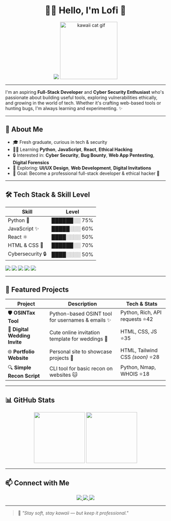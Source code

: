 <h1 align="center">🌸👋 Hello, I'm Lofi 🐰</h1>
<p align="center">
  <img src="<p align="center">
  <img src="https://media.giphy.com/media/JIX9t2j0ZTN9S/giphy.gif" width="180px" alt="kawaii cat gif"/>
</p>

---

I'm an aspiring **Full-Stack Developer** and **Cyber Security Enthusiast** who's passionate about building useful tools, exploring vulnerabilities ethically, and growing in the world of tech. Whether it's crafting web-based tools or hunting bugs, I'm always learning and experimenting. ✨

---

## 🚀 About Me

- 🎓 Fresh graduate, curious in tech & security  
- 👨‍💻 Learning **Python**, **JavaScript**, **React**, **Ethical Hacking**  
- 🔒 Interested in: **Cyber Security**, **Bug Bounty**, **Web App Pentesting**, **Digital Forensics**  
- 🌱 Exploring: **UI/UX Design**, **Web Development**, **Digital Invitations**  
- 🎯 Goal: Become a professional full-stack developer & ethical hacker 🌸

---

## 🛠️ Tech Stack & Skill Level

| Skill          | Level |  
|----------------|-------|  
| Python 🐍       | ██████░░ 75% |  
| JavaScript ✨   | █████░░░ 60% |  
| React ⚛️       | ████░░░░ 50% |  
| HTML & CSS 🎨  | ██████░░ 70% |  
| Cybersecurity 🔒| ████░░░░ 50% |  

<p align="left">
  <img src="https://img.shields.io/badge/Python-75%25-pink?style=for-the-badge" />
  <img src="https://img.shields.io/badge/JavaScript-60%25-lightblue?style=for-the-badge" />
  <img src="https://img.shields.io/badge/React-50%25-purple?style=for-the-badge" />
  <img src="https://img.shields.io/badge/CSS-70%25-pink?style=for-the-badge" />
  <img src="https://img.shields.io/badge/CyberSec-50%25-lightgreen?style=for-the-badge" />
</p>

---

## 📂 Featured Projects

| Project                       | Description                                             | Tech & Stats                  |
|-------------------------------|---------------------------------------------------------|--------------------------------|
| 🛡️ **OSINTax Tool**           | Python-based OSINT tool for usernames & emails ✨       | Python, Rich, API requests ⭐42 |
| 📝 **Digital Wedding Invite**  | Cute online invitation template for weddings 💌        | HTML, CSS, JS ⭐35             |
| 🌐 **Portfolio Website**       | Personal site to showcase projects 🌸                  | HTML, Tailwind CSS *(soon)* ⭐28 |
| 🔍 **Simple Recon Script**     | CLI tool for basic recon on websites 🐱                | Python, Nmap, WHOIS ⭐18       |

---

## 📊 GitHub Stats

<p align="center">
  <img src="https://github-readme-stats.vercel.app/api?username=lofai12&show_icons=true&theme=tokyonight&hide_border=true" height="160"/>
  <img src="https://github-readme-stats.vercel.app/api/top-langs/?username=lofai12&layout=compact&theme=tokyonight&hide_border=true" height="160"/>
</p>

---

## 📫 Connect with Me

<p align="center">
  <a href="https://github.com/lofai12">
    <img src="https://img.shields.io/badge/GitHub-🐱-pink?style=for-the-badge" />
  </a>
  <a href="mailto:defvan774@gmail.com">
    <img src="https://img.shields.io/badge/Email-📧-lightblue?style=for-the-badge" />
  </a>
  <a href="https://twitter.com/">
    <img src="https://img.shields.io/badge/Twitter-🐦-purple?style=for-the-badge" />
  </a>
</p>

---

> 🌸 *"Stay soft, stay kawaii — but keep it professional."*  
